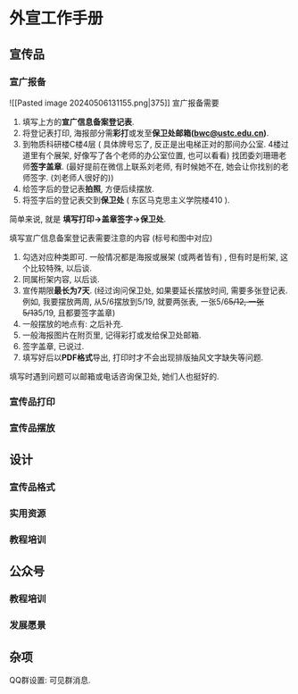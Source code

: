 # 外宣工作手册

## 宣传品

### 宣广报备

!\[\[Pasted image 20240506131155.png|375]] 宣广报备需要

1. 填写上方的**宣广信息备案登记表**.
2. 将登记表打印, 海报部分需**彩打**或发至**保卫处邮箱(bwc@ustc.edu.cn)**.
3. 到物质科研楼C楼4层 ( 具体牌号忘了, 反正是出电梯正对的那间办公室. 4楼过道里有个展架, 好像写了各个老师的办公室位置, 也可以看看) 找团委刘珊珊老师**签字盖章**. (最好提前在微信上联系刘老师, 有时候她不在, 她会让你找别的老师签字. (刘老师人很好的))
4. 给签字后的登记表**拍照**, 方便后续摆放.
5. 将签字后的登记表交到**保卫处** ( 东区马克思主义学院楼410 ).

简单来说, 就是 **填写打印->盖章签字->保卫处**.

填写宣广信息备案登记表需要注意的内容 (标号和图中对应)

1. 勾选对应种类即可. 一般情况都是海报或展架 (或两者皆有) , 但有时是桁架, 这个比较特殊, 以后谈.
2. 同属桁架内容, 以后谈.
3. 宣传期限**最长为7天**. (经过询问保卫处, 如果要延长摆放时间, 需要多张登记表. 例如, 我要摆放两周, 从5/6摆放到5/19, 就要两张表, 一张5/6~~5/12, 一张5/13~~5/19, 且都要签字盖章)
4. 一般摆放的地点有: 之后补充.
5. 一般海报图片在附页里, 记得彩打或发给保卫处邮箱.
6. 签字盖章, 已说过.
7. 填写好后以**PDF格式**导出, 打印时才不会出现排版抽风文字缺失等问题.

填写时遇到问题可以邮箱或电话咨询保卫处, 她们人也挺好的.

### 宣传品打印

### 宣传品摆放

## 设计

### 宣传品格式

### 实用资源

### 教程培训

## 公众号

### 教程培训

### 发展愿景

## 杂项

QQ群设置: 可见群消息.
